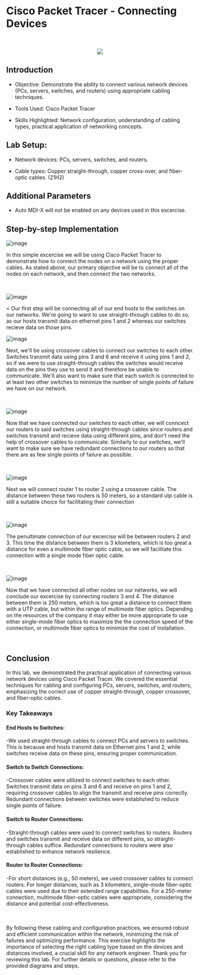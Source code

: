 <p align="center">
<https://github.com/user-attachments/assets/345d15b1-91bf-434f-8653-514deecf4d40)](https://i.ytimg.com/vi/M66J7oRU400/maxresdefault.jpg>

</p>
<p align = "center">
<h1>Cisco Packet Tracer - Connecting Devices</h1>
</p>
<br />

<p align = "center">
<img src = "https://github.com/user-attachments/assets/4da32f27-7542-4138-8ea3-85d8c4feac72">

</p>

<h2>Introduction</h2>

- Objective: Demonstrate the ability to connect various network devices (PCs, servers, switches, and routers) using appropriate cabling techniques.

- Tools Used: Cisco Packet Tracer

- Skills Highlighted: Network configuration, understanding of cabling types, practical application of networking concepts.


<h2>Lab Setup: </h2>

- Network devices: PCs, servers, switches, and routers.

- Cable types: Copper straight-through, copper cross-over, and fiber-optic cables.</b> (21H2)

<h2> Additional Parameters </h2>

- Auto MDI-X will not be enabled on any devices used in this excercise.

<h2>Step-by-step Implementation</h2>


![image](https://github.com/user-attachments/assets/2e86cf37-2104-4d55-b675-473777a8e7ee)





<p>
In this simple excercise we will be using Cisco Packet Tracer to demonstrate how to connect the nodes on a network using the proper cables. As stated above, our primary objective will be to connect all of the nodes on each network, and then connect the two networks.
</p>
<br />

![image](https://github.com/user-attachments/assets/c80b5638-f554-4e07-b548-2369f7061bc5)



<
Our first step will be connecting all of our end hosts to the switches on our networks. We're going to want to use straight-through cables to do so, as our hosts transmit data on ethernet pins 1 and 2 whereas our switches recieve data on those pins. 
<br />

![image](https://github.com/user-attachments/assets/572bcfef-10b8-4fca-bfbf-8a360af91508)




<p>
Next, we'll be using crossover cables to connect our switches to each other. Switches transmit data using pins 3 and 6 and receive it using pins 1 and 2, so if we were to use straight-through cables the switches would receive data on the pins they use to send it and therefore be unable to communicate. We'll also want to make sure that each switch is connected to at least two other switches to minimize the number of single points of failure we have on our network.
</p>
<br />

![image](https://github.com/user-attachments/assets/78b2f233-eb26-4b65-b797-f8723ea2c3c0)

<p>
Now that we have connected our switches to each other, we will conncect our routers to said switches using straight-through cables since routers and switches transmit and recieve data using different pins, and don't need the help of crossover cables to communicate. Similarly to our switches, we'll want to make sure we have redundant connections to our routers so that there are as few single points of failure as possible.
</p>
<br />

![image](https://github.com/user-attachments/assets/9fd01f27-95b1-4191-ac6a-74b7c8f89dc0)

<p> Next we will connect router 1 to router 2 using a crossover cable. The distance between these two routers is 50 meters, so a standard utp cable is still a suitable choice for facilitating their connection</p>
<br />

![image](https://github.com/user-attachments/assets/3a597ebc-cd9c-417a-a228-46423b29141a)

<p>The penultimate connection of our excercise will be between routers 2 and 3. This time the distance between them is 3 kilometers, which is too great a distance for even a multimode fiber optic cable, so we will facilitate this connection with a single mode fiber optic cable. </p>
<br />

![image](https://github.com/user-attachments/assets/c4507b1e-d150-4d7b-a58c-9226d873541e)

<p> Now that we have connected all other nodes on our networks, we will conclude our excercise by connecting routers 3 and 4. The distance between them is 250 meters, which is too great a distance to connect them with a UTP cable, but within the range of multimode fiber optics. Depending on the resources of the company it may either be more appropriate to use either single-mode fiber optics to maximize the the connection speed of the connection, or multimode fiber optics to minimize the cost of installation. </p>
<br />

<h2> Conclusion </h2>

<p>In this lab, we demonstrated the practical application of connecting various network devices using Cisco Packet Tracer. We covered the essential techniques for cabling and configuring PCs, servers, switches, and routers, emphasizing the correct use of copper straight-through, copper crossover, and fiber-optic cables.</p>

<h3>Key Takeaways</h3>

<h4>End Hosts to Switches:</h4>
-We used straight-through cables to connect PCs and servers to switches. This is because end hosts transmit data on Ethernet pins 1 and 2, while switches receive data on these pins, ensuring proper communication.

<h4>Switch to Switch Connections:</h4>

-Crossover cables were utilized to connect switches to each other. Switches transmit data on pins 3 and 6 and receive on pins 1 and 2, requiring crossover cables to align the transmit and receive pins correctly. Redundant connections between switches were established to reduce single points of failure.

<h4>Switch to Router Connections:</h4>

-Straight-through cables were used to connect switches to routers. Routers and switches transmit and receive data on different pins, so straight-through cables suffice. Redundant connections to routers were also established to enhance network resilience.

<h4>Router to Router Connections:</h4>

-For short distances (e.g., 50 meters), we used crossover cables to connect routers. For longer distances, such as 3 kilometers, single-mode fiber-optic cables were used due to their extended range capabilities. For a 250-meter connection, multimode fiber-optic cables were appropriate, considering the distance and potential cost-effectiveness.
<br />
<br />
<br />

<p>By following these cabling and configuration practices, we ensured robust and efficient communication within the network, minimizing the risk of failures and optimizing performance. This exercise highlights the importance of selecting the right cabling type based on the devices and distances involved, a crucial skill for any network engineer. Thank you for reviewing this lab. For further details or questions, please refer to the provided diagrams and steps.</p>
